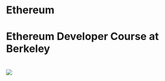 # Ethereum
<h1>Ethereum Developer Course at Berkeley<h1>
<img src="https://process.fs.teachablecdn.com/ADNupMnWyR7kCWRvm76Laz/resize=width:705/https://www.filepicker.io/api/file/7fT6AnBFQu6R5gf1UobT">
